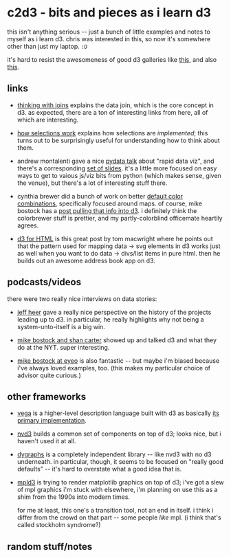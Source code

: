 # c2d3 - bits and pieces as i learn d3

this isn't anything serious -- just a bunch of little examples and notes to
myself as i learn d3. chris was interested in this, so now it's somewhere
other than just my laptop. `:D`

it's hard to resist the awesomeness of good d3 galleries like
[this](http://d3js.org/), and also
[this](https://github.com/mbostock/d3/wiki/Gallery).

## links

* [thinking with joins](http://bost.ocks.org/mike/join/) explains the data
  join, which is the core concept in d3. as expected, there are a ton of
  interesting links from here, all of which are interesting.

* [how selections work](http://bost.ocks.org/mike/selection/) explains how
  selections are *implemented*; this turns out to be surprisingly useful for
  understanding how to think about them.

* andrew montalenti gave a nice [pydata talk](http://vimeo.com/79580138) about
  "rapid data viz", and there's a corresponding
  [set of slides](http://pixelmonkey.org/pub/dataviz-elements/notes/). it's a
  little more focused on easy ways to get to vaious js/viz bits from python
  (which makes sense, given the venue), but there's a lot of interesting stuff
  there.

* cynthia brewer did a bunch of work on better
  [default color combinations](http://colorbrewer2.org/), specifically focused
  around maps. of course, mike bostock has a
  [post pulling that info into d3](http://bl.ocks.org/mbostock/5577023). i
  definitely think the colorbrewer stuff is prettier, and my partly-colorblind
  officemate heartily agrees.

* [d3 for HTML](http://www.macwright.org/2013/07/07/d3-for-html.html) is this
  great post by tom macwright where he points out that the pattern used for
  mapping data -> svg elements in d3 works just as well when you want to do
  data -> divs/list items in pure html. then he builds out an awesome address
  book app on d3.

## podcasts/videos

there were two really nice interviews on data stories:

* [jeff heer](http://datastori.es/episode-8-interview-jeff-heer/) gave a
  really nice perspective on the history of the projects leading up to d3. in
  particular, he really highlights why not being a system-unto-itself is a big
  win.

*
  [mike bostock and shan carter](http://datastori.es/data-stories-22-nyt-graphics-and-d3-with-mike-bostock-and-shan-carter/)
  showed up and talked d3 and what they do at the NYT. super interesting.

* [mike bostock at eyeo](http://vimeo.com/69448223) is also fantastic -- but
  maybe i'm biased because i've always loved examples, too. (this makes my
  particular choice of advisor quite curious.)

## other frameworks

* [vega](https://github.com/trifacta/vega) is a higher-level description
  language built with d3 as basically
  [its primary implementation](https://github.com/trifacta/vega/wiki/Vega-and-D3).

* [nvd3](http://nvd3.org/) builds a common set of components on top of d3;
  looks nice, but i haven't used it at all.

* [dygraphs](http://dygraphs.com/) is a completely independent library -- like
  nvd3 with no d3 underneath. in particular, though, it seems to be focused on
  "really good defaults" -- it's hard to overstate what a good idea that is.

* [mpld3](https://github.com/jakevdp/mpld3) is trying to render matplotlib
  graphics on top of d3; i've got a slew of mpl graphics i'm stuck with
  elsewhere, i'm planning on use this as a shim from the 1990s into modern
  times.

  for me at least, this one's a transition tool, not an end in itself. i think
  i differ from the crowd on that part -- some people *like* mpl. (i think
  that's called stockholm syndrome?)

## random stuff/notes
